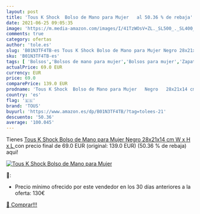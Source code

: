 ```yaml
---
layout: post
title: 'Tous K Shock  Bolso de Mano para Mujer   al 50.36 % de rebaja'
date: 2021-06-25 09:05:35
image: 'https://m.media-amazon.com/images/I/41TzWOsV+ZL._SL500_._SL400_.jpg'
comments: true
category: ofertas
author: 'tole.es'
slug: 'B01N3TF4TB-es Tous K Shock Bolso de Mano para Mujer Negro 28x21x14 cm W...'
sku: 'B01N3TF4TB-es'
tags: [ 'Bolsos','Bolsos de mano para mujer','Bolsos para mujer','Zapatos y complementos','bolso','tous', ]
actualPrice: 69.0 EUR
currency: EUR
price: 69.0
comparePrice: 139.0 EUR
prodname: 'Tous K Shock  Bolso de Mano para Mujer   Negro   28x21x14 cm  W x H x L '
country: 'es'
flag: '🇪🇸'
brand: 'TOUS'
buyurl: 'https://www.amazon.es/dp/B01N3TF4TB/?tag=tolees-21'
descuento: '50.36'
average: '100.045'
---
```


Tienes [Tous K Shock  Bolso de Mano para Mujer   Negro   28x21x14 cm  W x H x L ](https://www.amazon.es/dp/B01N3TF4TB/?tag=tolees-21) con precio final de  69.0 EUR (original: 139.0 EUR) (50.36 %  de rebaja) aqui!

[![Tous K Shock  Bolso de Mano para Mujer  ](https://m.media-amazon.com/images/I/41TzWOsV+ZL._SL500_._SL400_.jpg)](https://www.amazon.es/dp/B01N3TF4TB/?tag=tolees-21)

🔎:

- Precio mínimo ofrecido por este vendedor en los 30 días anteriores a la oferta: 130€

[🛒 Comprar!!!](https://www.amazon.es/dp/B01N3TF4TB/?tag=tolees-21)
